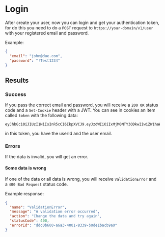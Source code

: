 # Login

After create your user, now you can login and get your authentication token, for do this you need to do a `POST` request to `https://your-domain/v1/user` with your registered email and password.

Example:

```json
{
  "email": "john@due.com",
  "password": "!Test1234"
}
```

## Results

### Success

If you pass the correct email and password, you will receive a `200 OK` status code and a `Set-Cookie` header with a JWT. You can see in cookies an item called `token` with the following data:

```
eyJhbGciOiJIUzI1NiIsInR5cCI6IkpXVCJ9.eyJzdWIiOiIxMjM0NTY3ODkwIiwiZW1haWwiOiJqb2huQGR1ZS5jb20iLCJpZCI6ImRkYzBiNjAwLWE2YTMtNDAwMS04MzM5LWIwZGUxYmFjYjlhMCIsImlhdCI6MTUxNjIzOTAyMn0.m7gxXwgh_OUE2lzU88Yx2pamGhfHCDjjIJgVIagbq8A
```

in this token, you have the userId and the user email.

### Errors

If the data is invalid, you will get an error.

#### Some data is wrong

If one of the data or all data is wrong, you will receive `ValidationError` and a `400 Bad Request` status code.

Example response:

```json
{
  "name": "ValidationError",
  "message": "A validation error occurred",
  "action": "Change the data and try again",
  "statusCode": 400,
  "errorId": "ddc0b600-a6a3-4001-8339-b0de1bacb9a0"
}
```
